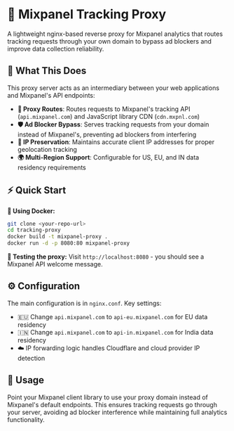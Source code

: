 # 🚀 Mixpanel Tracking Proxy

A lightweight nginx-based reverse proxy for Mixpanel analytics that routes tracking requests through your own domain to bypass ad blockers and improve data collection reliability.

## 🎯 What This Does

This proxy server acts as an intermediary between your web applications and Mixpanel's API endpoints:

- **🔄 Proxy Routes**: Routes requests to Mixpanel's tracking API (`api.mixpanel.com`) and JavaScript library CDN (`cdn.mxpnl.com`)
- **🛡️ Ad Blocker Bypass**: Serves tracking requests from your domain instead of Mixpanel's, preventing ad blockers from interfering
- **📍 IP Preservation**: Maintains accurate client IP addresses for proper geolocation tracking
- **🌍 Multi-Region Support**: Configurable for US, EU, and IN data residency requirements

## ⚡ Quick Start

**🐳 Using Docker:**
```bash
git clone <your-repo-url>
cd tracking-proxy
docker build -t mixpanel-proxy .
docker run -d -p 8080:80 mixpanel-proxy
```

**🧪 Testing the proxy:**
Visit `http://localhost:8080` - you should see a Mixpanel API welcome message.

## ⚙️ Configuration

The main configuration is in `nginx.conf`. Key settings:
- 🇪🇺 Change `api.mixpanel.com` to `api-eu.mixpanel.com` for EU data residency
- 🇮🇳 Change `api.mixpanel.com` to `api-in.mixpanel.com` for India data residency
- ☁️ IP forwarding logic handles Cloudflare and cloud provider IP detection

## 📖 Usage

Point your Mixpanel client library to use your proxy domain instead of Mixpanel's default endpoints. This ensures tracking requests go through your server, avoiding ad blocker interference while maintaining full analytics functionality.

